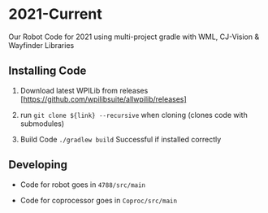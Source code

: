 # 2021-Current
Our Robot Code for 2021 using multi-project gradle with WML, CJ-Vision &amp; Wayfinder Libraries

## Installing Code
1. Download latest WPILib from releases [https://github.com/wpilibsuite/allwpilib/releases]

2. run `git clone ${link} --recursive` when cloning (clones code with submodules)

3. Build Code `./gradlew build` Successful if installed correctly

## Developing
- Code for robot goes in `4788/src/main`

- Code for coprocessor goes in `Coproc/src/main`
